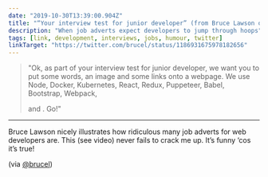 ```yaml
---
date: "2019-10-30T13:39:00.904Z"
title: "“Your interview test for junior developer” (from Bruce Lawson on Twitter)"
description: "When job adverts expect developers to jump through hoops"
tags: [link, development, interviews, jobs, humour, twitter]
linkTarget: "https://twitter.com/brucel/status/1186931675978182656"
---
```

> "Ok, as part of your interview test for junior developer, we want you to put some words, an image and some links onto a webpage. We use Node, Docker, Kubernetes, React, Redux, Puppeteer, Babel, Bootstrap, Webpack, <div> and <span>. Go!"
---

Bruce Lawson nicely illustrates how ridiculous many job adverts for web developers are. This (see video) never fails to crack me up. It’s funny ‘cos it’s true! 

(via [@brucel](https://twitter.com/brucel))
